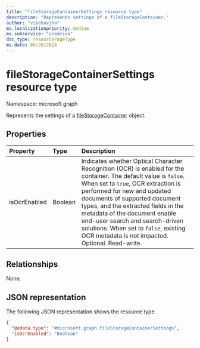 ```yaml
---
title: "fileStorageContainerSettings resource type"
description: "Represents settings of a fileStorageContainer."
author: "vibehavjha"
ms.localizationpriority: medium
ms.subservice: "onedrive"
doc_type: resourcePageType
ms.date: 09/26/2024
---
```


# fileStorageContainerSettings resource type

Namespace: microsoft.graph

Represents the settings of a [fileStorageContainer](../resources/filestoragecontainer.md) object.


## Properties

|Property|Type|Description|
|:---|:---|:---|
|isOcrEnabled|Boolean|Indicates whether Optical Character Recognition (OCR) is enabled for the container. The default value is `false`. When set to `true`, OCR extraction is performed for new and updated documents of supported document types, and the extracted fields in the metadata of the document enable end-user search and search-driven solutions. When set to `false`, existing OCR metadata is not impacted. Optional. Read-write.|

## Relationships

None.

## JSON representation

The following JSON representation shows the resource type. 


<!-- {
  "blockType": "resource",
  "@odata.type": "microsoft.graph.fileStorageContainerSettings"
}
-->
``` json
{
  "@odata.type": "#microsoft.graph.fileStorageContainerSettings",
  "isOcrEnabled": "Boolean"
}
```
